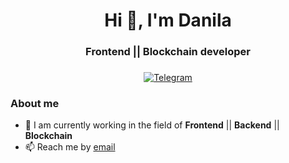 <div id="header" align="center">
    <h1>Hi 👋, I'm Danila</h1>
    <h3>Frontend || Blockchain developer<h3>
</div>

<div id="socials" align="center">
<a href="https://t.me/firstdray">
    <img src="https://img.shields.io/badge/Telegram-blue?style=for-the-badge&logo=Telegram&logoColor=white" alt="Telegram"/>
</a>
</div>


### About me
- 🔭 I am currently working in the field of **Frontend** || **Backend** || **Blockchain**
- 📫 Reach me by [email](mailto:firstdrat@gmail.com)


